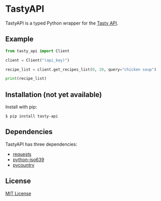 # TastyAPI

TastyAPI is a typed Python wrapper for the [Tasty API](https://rapidapi.com/apidojo/api/tasty).

## Example

```py
from tasty_api import Client

client = Client("(api_key)")

recipe_list = client.get_recipes_list(0, 20, query="chicken soup")

print(recipe_list)
```

## Installation (not yet available)

Install with pip:
```
$ pip install tasty-api
```

## Dependencies

TastyAPI has three dependencies:
- [requests](https://pypi.org/project/requests/)
- [python-iso639](https://pypi.org/project/python-iso639/)
- [pycountry](https://pypi.org/project/pycountry/)


## License

[MIT License](https://github.com/KianKhadempour/TastyAPI/blob/main/LICENSE)

